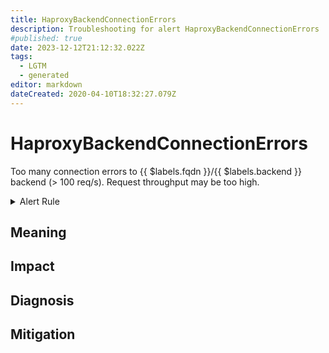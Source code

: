 ```yaml
---
title: HaproxyBackendConnectionErrors
description: Troubleshooting for alert HaproxyBackendConnectionErrors
#published: true
date: 2023-12-12T21:12:32.022Z
tags: 
  - LGTM
  - generated
editor: markdown
dateCreated: 2020-04-10T18:32:27.079Z
---
```


# HaproxyBackendConnectionErrors

Too many connection errors to {{ $labels.fqdn }}/{{ $labels.backend }} backend (> 100 req/s). Request throughput may be too high.

<details>
  <summary>Alert Rule</summary>

{{% rule "haproxy/haproxy-exporter-v1.yml" "HaproxyBackendConnectionErrors" %}}

{{% comment %}}

```yaml
alert: HaproxyBackendConnectionErrors
expr: sum by (backend) (rate(haproxy_backend_connection_errors_total[1m])) > 100
for: 1m
labels:
    severity: critical
annotations:
    summary: HAProxy backend connection errors (instance {{ $labels.instance }})
    description: |-
        Too many connection errors to {{ $labels.fqdn }}/{{ $labels.backend }} backend (> 100 req/s). Request throughput may be too high.
          VALUE = {{ $value }}
          LABELS = {{ $labels }}
    runbook: https://github.com/srerun/prometheus-alerts/blob/main/content/runbooks/haproxy-exporter-v1/HaproxyBackendConnectionErrors.md

```

{{% /comment %}}

</details>


## Meaning
[//]: # "Short paragraph that explains what the alert means"


## Impact
[//]: # "What could / will happen if the alert is not addressed"



## Diagnosis
[//]: # "Steps to take to identify the cause of the problem"



## Mitigation
[//]: # "The steps necessary to resolve the alert"
